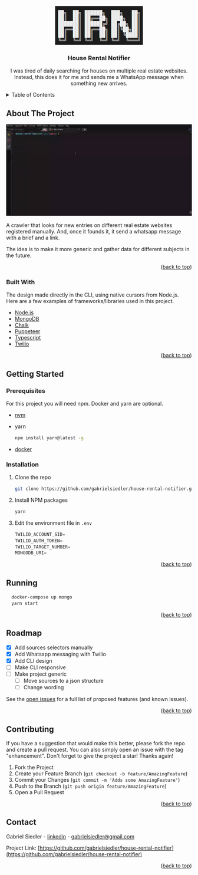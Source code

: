 <div id="top"></div>

<div align="center">
  <a href="https://github.com/gabrielsiedler/house-rental-notifier">
    <img src="docs/logo.png" alt="Logo">
  </a>

  <h3 align="center">House Rental Notifier</h3>

  <p align="center">   
    I was tired of daily searching for houses on multiple real estate websites.
    <br/>
    Instead, this does it for me and sends me a WhatsApp message when something new arrives.
  </p>
</div>

<!-- TABLE OF CONTENTS -->
<details>
  <summary>Table of Contents</summary>
  <ol>
    <li>
      <a href="#about-the-project">About The Project</a>
      <ul>
        <li><a href="#built-with">Built With</a></li>
      </ul>
    </li>
    <li>
      <a href="#getting-started">Getting Started</a>
      <ul>
        <li><a href="#prerequisites">Prerequisites</a></li>
        <li><a href="#installation">Installation</a></li>
      </ul>
    </li>
    <li><a href="#running">Running</a></li>
    <li><a href="#roadmap">Roadmap</a></li>
    <li><a href="#contributing">Contributing</a></li>
    <li><a href="#contact">Contact</a></li>
  </ol>
</details>

<!-- ABOUT THE PROJECT -->

## About The Project

[![House Rental Notifier][product-screenshot]]()

A crawler that looks for new entries on different real estate websites registered manually. And, once it founds it, it send a whatsapp message with a brief and a link.

The idea is to make it more generic and gather data for different subjects in the future.

<p align="right">(<a href="#top">back to top</a>)</p>

### Built With

The design made directly in the CLI, using native cursors from Node.js. Here are a few examples of frameworks/libraries used in this project.

- [Node.js](https://nodejs.org/)
- [MongoDB](https://www.mongodb.com/)
- [Chalk](https://github.com/chalk/chalk)
- [Puppeteer](https://github.com/puppeteer/puppeteer)
- [Typescript](https://www.typescriptlang.org/)
- [Twilio](https://www.twilio.com/)

<p align="right">(<a href="#top">back to top</a>)</p>

<!-- GETTING STARTED -->

## Getting Started

### Prerequisites

For this project you will need npm. Docker and yarn are optional.

- [nvm](https://github.com/nvm-sh/nvm#installing-and-updating)

- yarn

  ```sh
  npm install yarn@latest -g
  ```

- [docker](https://www.docker.com/)

### Installation

1. Clone the repo
   ```sh
   git clone https://github.com/gabrielsiedler/house-rental-notifier.git
   ```
1. Install NPM packages
   ```sh
   yarn
   ```
1. Edit the environment file in `.env`
   ```js
   TWILIO_ACCOUNT_SID=
   TWILIO_AUTH_TOKEN=
   TWILIO_TARGET_NUMBER=
   MONGODB_URI=
   ```

<p align="right">(<a href="#top">back to top</a>)</p>

<!-- USAGE EXAMPLES -->

## Running

```sh
  docker-compose up mongo
  yarn start
```

<p align="right">(<a href="#top">back to top</a>)</p>

<!-- ROADMAP -->

## Roadmap

- [x] Add sources selectors manually
- [x] Add Whatsapp messaging with Twilio
- [x] Add CLI design
- [ ] Make CLI responsive
- [ ] Make project generic
  - [ ] Move sources to a json structure
  - [ ] Change wording

See the [open issues](https://github.com/gabrielsiedler/house-rental-notifier/issues) for a full list of proposed features (and known issues).

<p align="right">(<a href="#top">back to top</a>)</p>

<!-- CONTRIBUTING -->

## Contributing

If you have a suggestion that would make this better, please fork the repo and create a pull request. You can also simply open an issue with the tag "enhancement".
Don't forget to give the project a star! Thanks again!

1. Fork the Project
2. Create your Feature Branch (`git checkout -b feature/AmazingFeature`)
3. Commit your Changes (`git commit -m 'Adds some AmazingFeature'`)
4. Push to the Branch (`git push origin feature/AmazingFeature`)
5. Open a Pull Request

<p align="right">(<a href="#top">back to top</a>)</p>

<!-- CONTACT -->

## Contact

Gabriel Siedler - [linkedin](https://www.linkedin.com/in/gabrielsiedler/) - gabrielsiedler@gmail.com

Project Link: [https://github.com/gabrielsiedler/house-rental-notifier](https://github.com/gabrielsiedler/house-rental-notifier)

<p align="right">(<a href="#top">back to top</a>)</p>

<!-- MARKDOWN LINKS & IMAGES -->
<!-- https://www.markdownguide.org/basic-syntax/#reference-style-links -->

[product-screenshot]: docs/running.gif
